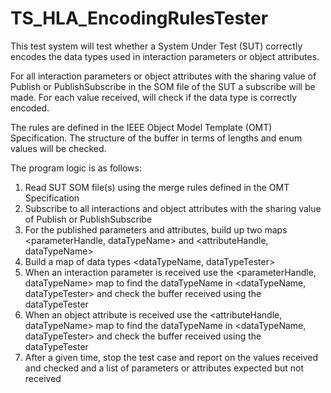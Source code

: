 # TS_HLA_EncodingRulesTester

This test system will test whether a System Under Test (SUT) correctly encodes the data types used in interaction parameters or object attributes.

For all interaction parameters or object attributes with the sharing value of Publish or PublishSubscribe in the SOM file of the SUT a subscribe will be made. For each value received, will check if the data type is correctly encoded.

The rules are defined in the IEEE Object Model Template (OMT) Specification. The structure of the buffer in terms of lengths and enum values will be checked.

The program logic is as follows:

1) Read SUT SOM file(s) using the merge rules defined in the OMT Specification
2) Subscribe to all interactions and object attributes with the sharing value of Publish or PublishSubscribe
3) For the published parameters and attributes, build up two maps <parameterHandle, dataTypeName> and <attributeHandle, dataTypeName>
4) Build a map of data types <dataTypeName, dataTypeTester>
5) When an interaction parameter is received use the <parameterHandle, dataTypeName> map to find the dataTypeName in <dataTypeName, dataTypeTester> and check the buffer received using the dataTypeTester
6) When an object attribute is received use the <attributeHandle, dataTypeName> map  to find the dataTypeName in <dataTypeName, dataTypeTester> and check the buffer received using the dataTypeTester
7) After a given time, stop the test case and report on the values received and checked and a list of parameters or attributes expected but not received
